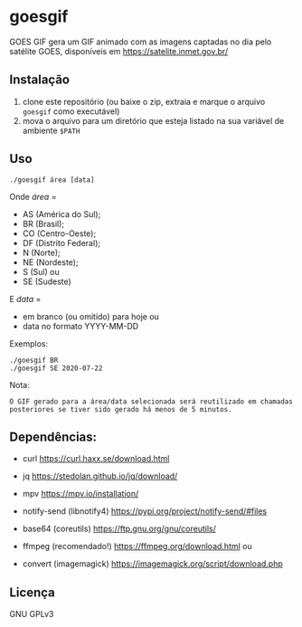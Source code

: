 # goesgif

GOES GIF gera um GIF animado com as imagens captadas no dia pelo satélite GOES, disponíveis em https://satelite.inmet.gov.br/

## Instalação

1. clone este repositório (ou baixe o zip, extraia e marque o arquivo `goesgif` como executável)
2. mova o arquivo para um diretório que esteja listado na sua variável de ambiente `$PATH`

## Uso

    ./goesgif área [data]

Onde _área_ =

- AS (América do Sul);
- BR (Brasil);
- CO (Centro-Oeste);
- DF (Distrito Federal);
- N  (Norte);
- NE (Nordeste);
- S  (Sul) ou
- SE (Sudeste)

E _data_ =

- em branco (ou omitido) para hoje ou
- data no formato YYYY-MM-DD

Exemplos:

    ./goesgif BR
    ./goesgif SE 2020-07-22

Nota:

    O GIF gerado para a área/data selecionada será reutilizado em chamadas posteriores se tiver sido gerado há menos de 5 minutos.

## Dependências:

- curl                          https://curl.haxx.se/download.html
- jq                            https://stedolan.github.io/jq/download/
- mpv                           https://mpv.io/installation/
- notify-send (libnotify4)      https://pypi.org/project/notify-send/#files
- base64 (coreutils)            https://ftp.gnu.org/gnu/coreutils/

- ffmpeg (recomendado!)         https://ffmpeg.org/download.html
    ou
- convert (imagemagick)         https://imagemagick.org/script/download.php

## Licença

GNU GPLv3